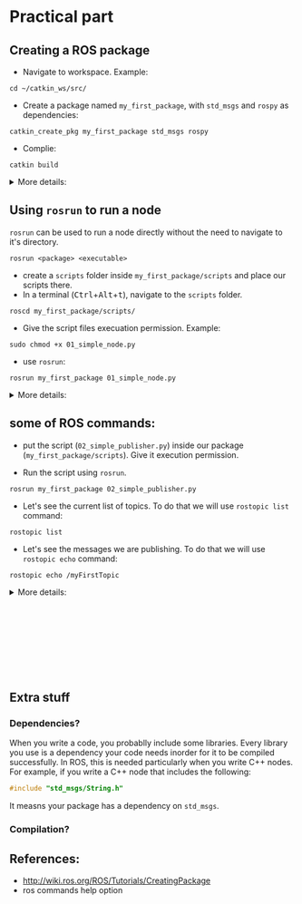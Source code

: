 # Practical part


## Creating a ROS package

- Navigate to workspace. Example:

```
cd ~/catkin_ws/src/
``` 
- Create a package named ```my_first_package```, with ```std_msgs``` and ```rospy``` as dependencies:
```
catkin_create_pkg my_first_package std_msgs rospy 
```
- Complie:
```
catkin build
```

<details><summary>More details:</summary>

<br/>

In order to let ROS commands find your scripts, launch files, source files, etc.., you have to create a package and put it inside the ```src``` folder of your workspace (ex. ```catkin_ws/src```).

A package is nothing more than a folder with at least these two files:
    
    - package.xml
    - CMakeLists.txt

Normally, a package also includes Python scripts, C++ source files, launch files (we will see later), message definition files, service definition files, ...etc. It 
is common for a ROS package to have the structure shown below:

```
package/
├── CMakeLists.txt
├── include/
├── msg/
├── package.xml
├── scripts/
├── src/
└── srv/
```
 ### How?
- Navigate to the ```src``` folder of your ROS workspace.
```
cd ~/catkin_ws/src/
```

This command assumes the workspace is located in the home directory and named as ```catkin_ws```. The ROS installation script which you used for installing ROS, let's you choose a name for this workspace. If you don't have a workspace for some reason, see the [installation page](https://github.com/mas-group/foundations_course/tree/master/content/ros/ROS%20Installation).

- Use the ```catkin_create_pkg``` command to create the package for you. This 
commad has the following syntax:

```
catkin_create_pkg <package_name> [depend1] [depend2] [depend3]
```
Where ```depend1, depend2, depend3```  are [dependencies](#dependencies) you might use in your package.  



Creat a package named as ```my_first_package``` with ```rospy``` and ```std_msgs``` as dependencies:
```
catkin_create_pkg my_first_package std_msgs rospy 
```
- [Compile](#compilation) using ```catkin build``` command:
```
catkin build
```
You're done!  
You can now navigate to this package direclty using ```roscd```:

- One more thing:

ROS uses the ```ROS_PACKAGE_PATH``` environment variable when it looks up for packages and nodes. Try to see to where it points at:

```
echo $ROS_PACKAGE_PATH
```

</details>




## Using ```rosrun``` to run a node

```rosrun``` can be used to run a node directly without the need to navigate to it's directory. 

```
rosrun <package> <executable> 
```
- create a ```scripts``` folder inside ```my_first_package/scripts``` and place our scripts there.
- In a terminal (<kbd>Ctrl</kbd>+<kbd>Alt</kbd>+<kbd>t</kbd>), navigate to the ```scripts``` folder.
```
roscd my_first_package/scripts/
```

- Give the script files execuation permission. Example:
```
sudo chmod +x 01_simple_node.py
```
- use ```rosrun```:
```
rosrun my_first_package 01_simple_node.py
```


<details><summary>More details:</summary>

<br/>

- ```rosrun``` searches withing the directory tree of the given package. The scripts doesn't even have to be located in ```scripts``` folder. It's only common between ROS users to place Python scripts inside the ```scripts``` folder.
  
- :warning:  ```rosrun``` will not find your Python scripts if you don't change their access permession to executable.

- ```rosrun``` takes options and more arguments that will be covered later.

### How does ```rosrun``` find my files?
It searches the directories listed in the ```ROS_PACKAGE_PATH``` environment variable. Try to see to where it points at:

```
echo $ROS_PACKAGE_PATH
```

### ```rosnode``` command:
- List all the running nodes:
```
rosnode list
```
- Get more info. about a certain node:
```
rosnode info <node name>
```
- Others:
```
rosnode kill <node name>
rosnode ping <node name>
```
...etc
</details>


## some of ROS commands:
- put the script (```02_simple_publisher.py```) inside our package (```my_first_package/scripts```). Give it execution permission.

- Run the script using ```rosrun```.
```
rosrun my_first_package 02_simple_publisher.py
```

- Let's see the current list of topics.  To do that we will use ```rostopic list``` command:
```
rostopic list
```
- Let's see the messages we are publishing. To do that we will use ```rostopic echo``` command:

```
rostopic echo /myFirstTopic
```

<details><summary>More details:</summary>

- Get field type of a topic:
```
rostopic type <topic name>
```
- Get information about ROS a topic:
```
rostopic info <topic name>
```
- Display publishing rate of topic:
```
rostopic hz <topic name>
```
<br/>
</details>

<br/>
<br/>
<br/>
<br/>
<br/>
<br/>
<br/>
<br/>


## Extra stuff

### Dependencies?
When you write a code, you probablly include some libraries. Every library you use is a dependency your code needs inorder for it to be compiled successfully. In ROS, this is needed particularly when you write C++ nodes. For example, if you write a C++ node that includes the following:
```cpp
#include "std_msgs/String.h"
```
It measns your package has a dependency on ```std_msgs```.
 


### Compilation?


## References:
 - http://wiki.ros.org/ROS/Tutorials/CreatingPackage
 - ros commands help option




